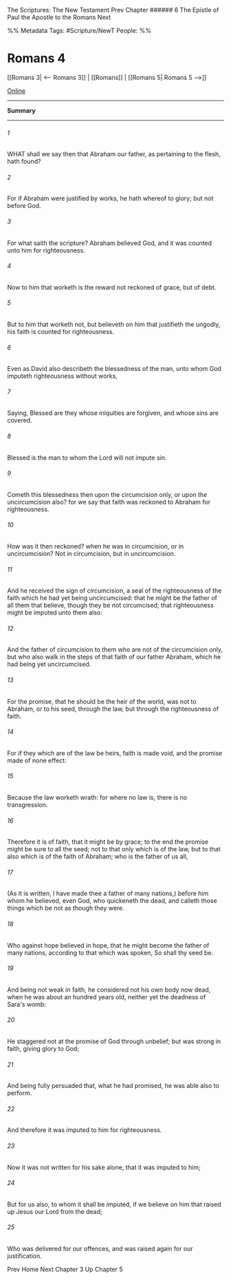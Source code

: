 The Scriptures: The New Testament
Prev
Chapter ###### 6
The Epistle of Paul the Apostle to the Romans
Next

%% Metadata
Tags: #Scripture/NewT
People: 
%%
# Romans 4
[[Romans 3| <-- Romans 3]] | [[Romans]] | [[Romans 5| Romans 5 -->]]

[Online](https://churchofjesuschrist.org/study/scriptures/nt/rom/4?lang=eng)

---
__Summary__



---
###### 1
WHAT shall we say then that Abraham our father, as pertaining to the flesh, hath found?
###### 2
For if Abraham were justified by works, he hath whereof to glory; but not before God.
###### 3
For what saith the scripture? Abraham believed God, and it was counted unto him for righteousness.
###### 4
Now to him that worketh is the reward not reckoned of grace, but of debt.
###### 5
But to him that worketh not, but believeth on him that justifieth the ungodly, his faith is counted for righteousness.
###### 6
Even as David also describeth the blessedness of the man, unto whom God imputeth righteousness without works,
###### 7
Saying, Blessed are they whose iniquities are forgiven, and whose sins are covered.
###### 8
Blessed is the man to whom the Lord will not impute sin.
###### 9
Cometh this blessedness then upon the circumcision only, or upon the uncircumcision also? for we say that faith was reckoned to Abraham for righteousness.
###### 10
How was it then reckoned? when he was in circumcision, or in uncircumcision? Not in circumcision, but in uncircumcision.
###### 11
And he received the sign of circumcision, a seal of the righteousness of the faith which he had yet being uncircumcised: that he might be the father of all them that believe, though they be not circumcised; that righteousness might be imputed unto them also:
###### 12
And the father of circumcision to them who are not of the circumcision only, but who also walk in the steps of that faith of our father Abraham, which he had being yet uncircumcised.
###### 13
For the promise, that he should be the heir of the world, was not to Abraham, or to his seed, through the law, but through the righteousness of faith.
###### 14
For if they which are of the law be heirs, faith is made void, and the promise made of none effect:
###### 15
Because the law worketh wrath: for where no law is, there is no transgression.
###### 16
Therefore it is of faith, that it might be by grace; to the end the promise might be sure to all the seed; not to that only which is of the law, but to that also which is of the faith of Abraham; who is the father of us all,
###### 17
(As it is written, I have made thee a father of many nations,) before him whom he believed, even God, who quickeneth the dead, and calleth those things which be not as though they were.
###### 18
Who against hope believed in hope, that he might become the father of many nations, according to that which was spoken, So shall thy seed be.
###### 19
And being not weak in faith, he considered not his own body now dead, when he was about an hundred years old, neither yet the deadness of Sara's womb:
###### 20
He staggered not at the promise of God through unbelief; but was strong in faith, giving glory to God;
###### 21
And being fully persuaded that, what he had promised, he was able also to perform.
###### 22
And therefore it was imputed to him for righteousness.
###### 23
Now it was not written for his sake alone, that it was imputed to him;
###### 24
But for us also, to whom it shall be imputed, if we believe on him that raised up Jesus our Lord from the dead;
###### 25
Who was delivered for our offences, and was raised again for our justification.

Prev
Home
Next
Chapter 3
Up
Chapter 5



